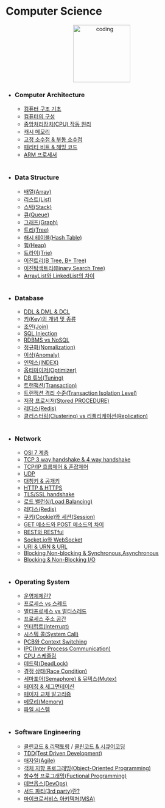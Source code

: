 # Computer Science

<p align="center">
<img src="https://user-images.githubusercontent.com/66001046/152260938-51b1334f-297f-4092-8f37-f02dc9cd3a07.png" alt="coding" width="150px" />
</p>

- ### Computer Architecture

  - [컴퓨터 구조 기초](https://)
  - [컴퓨터의 구성](https://)
  - [중앙처리장치(CPU) 작동 원리](https://)
  - [캐시 메모리](https://)
  - [고정 소수점 & 부동 소수점](https://)
  - [패리티 비트 & 해밍 코드](https://)
  - [ARM 프로세서](https://)

  <br>

- ### Data Structure

  - [배열(Array)](https://)
  - [리스트(List)](https://)
  - [스택(Stack)](https://)
  - [큐(Queue)](https://)
  - [그래프(Graph)](https://)
  - [트리(Tree)](https://)
  - [해시 테이블(Hash Table)](https://)
  - [힙(Heap)](https://)
  - [트라이(Trie)](https://)
  - [이진트리(B Tree, B+ Tree)](https://)
  - [이진탐색트리(Binary Search Tree)](https://)
  - [ArrayList와 LinkedList의 차이](https://)

  <br>

- ### Database

  - [DDL & DML & DCL](https://)
  - [키(Key)의 개념 및 종류](https://)
  - [조인(Join)](https://)
  - [SQL Injection](https://)
  - [RDBMS vs NoSQL](https://)
  - [정규화(Nomalization)](https://)
  - [이상(Anomaly)](https://)
  - [인덱스(INDEX)](https://)
  - [옵티마이저(Optimizer)](https://)
  - [DB 튜닝(Tuning)](https://)
  - [트랜잭션(Transaction)](https://)
  - [트랜잭션 격리 수준(Transaction Isolation Level)](https://)
  - [저장 프로시저(Stored PROCEDURE)](https://)
  - [레디스(Redis)](https://)
  - [클러스터링(Clustering) vs 리플리케이션(Replication)](https://)

  <br>

- ### Network

  - [OSI 7 계층](https://)
  - [TCP 3 way handshake & 4 way handshake](https://)
  - [TCP/IP 흐름제어 & 혼잡제어](https://)
  - [UDP](https://)
  - [대칭키 & 공개키](https://)
  - [HTTP & HTTPS](https://)
  - [TLS/SSL handshake](https://)
  - [로드 밸런싱(Load Balancing)](https://)
  - [레디스(Redis)](https://)
  - [쿠키(Cookie)와 세션(Session)](https://)
  - [GET 메소드와 POST 메소드의 차이](https://)
  - [REST와 RESTful](https://)
  - [Socket.io와 WebSocket](https://)
  - [URI & URN & URL](https://)
  - [Blocking,Non-blocking & Synchronous,Asynchronous](https://)
  - [Blocking & Non-Blocking I/O](https://)

  <br>

- ### Operating System

  - [운영체제란?](https://)
  - [프로세스 vs 스레드](https://)
  - [멀티프로세스 vs 멀티스레드](https://)
  - [프로세스 주소 공간](https://)
  - [인터럽트(Interrupt)](https://)
  - [시스템 콜(System Call)](https://)
  - [PCB와 Context Switching](https://)
  - [IPC(Inter Process Communication)](https://)
  - [CPU 스케줄링](https://)
  - [데드락(DeadLock)](https://)
  - [경쟁 상태(Race Condition)](https://)
  - [세마포어(Semaphore) & 뮤텍스(Mutex)](https://)
  - [페이징 & 세그먼테이션](https://)
  - [페이지 교체 알고리즘](https://)
  - [메모리(Memory)](https://)
  - [파일 시스템](https://)

  <br>

- ### Software Engineering

  - [클린코드 & 리팩토링](https://) / [클린코드 & 시큐어코딩](https://)
  - [TDD(Test Driven Development)](https://)
  - [애자일(Agile)](https://)
  - [객체 지향 프로그래밍(Object-Oriented Programming)](https://)
  - [함수형 프로그래밍(Fuctional Programming)](https://)
  - [데브옵스(DevOps)](https://)
  - [서드 파티(3rd party)란?](https://)
  - [마이크로서비스 아키텍처(MSA)](https://)
  
